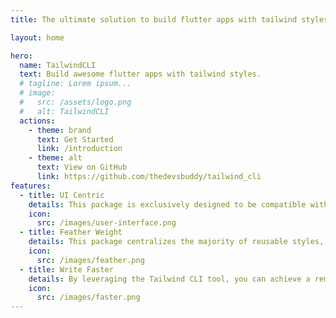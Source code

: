 ```yaml
---
title: The ultimate solution to build flutter apps with tailwind styles

layout: home

hero:
  name: TailwindCLI
  text: Build awesome flutter apps with tailwind styles.
  # tagline: Lorem ipsum...
  # image:
  #   src: /assets/logo.png
  #   alt: TailwindCLI
  actions:
    - theme: brand
      text: Get Started
      link: /introduction
    - theme: alt
      text: View on GitHub
      link: https://github.com/thedevsbuddy/tailwind_cli
features:
  - title: UI Centric
    details: This package is exclusively designed to be compatible with the user interface (UI) of your application.
    icon:
      src: /images/user-interface.png
  - title: Feather Weight
    details: This package centralizes the majority of reusable styles, resulting in a streamlined codebase with reduced redundancy.
    icon:
      src: /images/feather.png
  - title: Write Faster
    details: By leveraging the Tailwind CLI tool, you can achieve a remarkable 200% increase in app development and deployment speed.
    icon:
      src: /images/faster.png
---
```


<style>
  .hidden{
    display: none;
  }
  
 .VPFeature .VPImage {
    width:  54px !important;
  }
</style>

